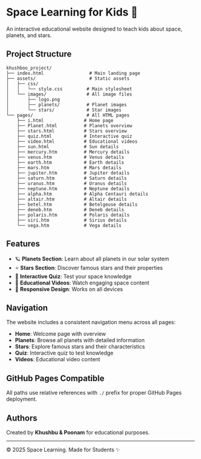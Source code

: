 # Space Learning for Kids 🚀

An interactive educational website designed to teach kids about space, planets, and stars.

## Project Structure

```
khushboo_project/
├── index.html                 # Main landing page
├── assets/                    # Static assets
│   ├── css/
│   │   └── style.css         # Main stylesheet
│   └── images/               # All image files
│       ├── logo.png
│       ├── planets/          # Planet images
│       └── stars/            # Star images
└── pages/                    # All HTML pages
    ├── i.html               # Home page
    ├── Planet.html          # Planets overview
    ├── stars.html           # Stars overview
    ├── quiz.html            # Interactive quiz
    ├── video.html           # Educational videos
    ├── sun.html             # Sun details
    ├── mercury.htm          # Mercury details
    ├── venus.htm            # Venus details
    ├── earth.htm            # Earth details
    ├── mars.htm             # Mars details
    ├── jupiter.htm          # Jupiter details
    ├── saturn.htm           # Saturn details
    ├── uranus.htm           # Uranus details
    ├── neptune.htm          # Neptune details
    ├── alpha.htm            # Alpha Centauri details
    ├── altair.htm           # Altair details
    ├── betel.htm            # Betelgeuse details
    ├── deneb.htm            # Deneb details
    ├── polaris.htm          # Polaris details
    ├── siri.htm             # Sirius details
    └── vega.htm             # Vega details
```

## Features

- 🪐 **Planets Section**: Learn about all planets in our solar system
- ⭐ **Stars Section**: Discover famous stars and their properties
- 🎯 **Interactive Quiz**: Test your space knowledge
- 🎥 **Educational Videos**: Watch engaging space content
- 📱 **Responsive Design**: Works on all devices

## Navigation

The website includes a consistent navigation menu across all pages:
- **Home**: Welcome page with overview
- **Planets**: Browse all planets with detailed information
- **Stars**: Explore famous stars and their characteristics
- **Quiz**: Interactive quiz to test knowledge
- **Videos**: Educational video content

## GitHub Pages Compatible

All paths use relative references with `./` prefix for proper GitHub Pages deployment.

## Authors

Created by **Khushbu & Poonam** for educational purposes.

---
© 2025 Space Learning. Made for Students ✨